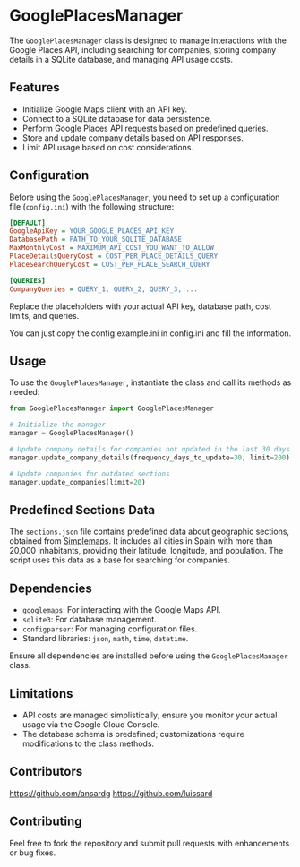 
# GooglePlacesManager

The `GooglePlacesManager` class is designed to manage interactions with the Google Places API, including searching for companies, storing company details in a SQLite database, and managing API usage costs.

## Features

- Initialize Google Maps client with an API key.
- Connect to a SQLite database for data persistence.
- Perform Google Places API requests based on predefined queries.
- Store and update company details based on API responses.
- Limit API usage based on cost considerations.

## Configuration

Before using the `GooglePlacesManager`, you need to set up a configuration file (`config.ini`) with the following structure:

```ini
[DEFAULT]
GoogleApiKey = YOUR_GOOGLE_PLACES_API_KEY
DatabasePath = PATH_TO_YOUR_SQLITE_DATABASE
MaxMonthlyCost = MAXIMUM_API_COST_YOU_WANT_TO_ALLOW
PlaceDetailsQueryCost = COST_PER_PLACE_DETAILS_QUERY
PlaceSearchQueryCost = COST_PER_PLACE_SEARCH_QUERY

[QUERIES]
CompanyQueries = QUERY_1, QUERY_2, QUERY_3, ...
```

Replace the placeholders with your actual API key, database path, cost limits, and queries.

You can just copy the config.example.ini in config.ini and fill the information.

## Usage

To use the `GooglePlacesManager`, instantiate the class and call its methods as needed:

```python
from GooglePlacesManager import GooglePlacesManager

# Initialize the manager
manager = GooglePlacesManager()

# Update company details for companies not updated in the last 30 days
manager.update_company_details(frequency_days_to_update=30, limit=200)

# Update companies for outdated sections
manager.update_companies(limit=20)
```

## Predefined Sections Data

The `sections.json` file contains predefined data about geographic sections, obtained from [Simplemaps](https://simplemaps.com/). It includes all cities in Spain with more than 20,000 inhabitants, providing their latitude, longitude, and population. The script uses this data as a base for searching for companies.

## Dependencies

- `googlemaps`: For interacting with the Google Maps API.
- `sqlite3`: For database management.
- `configparser`: For managing configuration files.
- Standard libraries: `json`, `math`, `time`, `datetime`.

Ensure all dependencies are installed before using the `GooglePlacesManager` class.

## Limitations

- API costs are managed simplistically; ensure you monitor your actual usage via the Google Cloud Console.
- The database schema is predefined; customizations require modifications to the class methods.

## Contributors

https://github.com/ansardg
https://github.com/luissard

## Contributing

Feel free to fork the repository and submit pull requests with enhancements or bug fixes.
